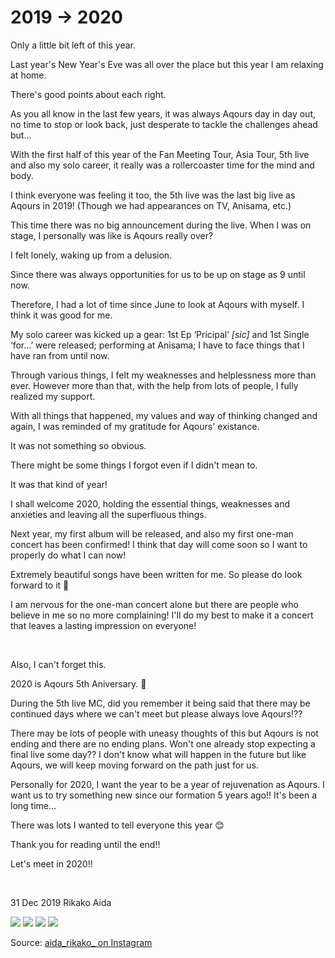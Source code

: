 # 2019 → 2020

Only a little bit left of this year.

Last year's New Year's Eve was all over the place but this year I am relaxing at home.

There's good points about each right.

As you all know in the last few years, it was always Aqours day in day out, no time to stop or look back, just desperate to tackle the challenges ahead but…

With the first half of this year of the Fan Meeting Tour, Asia Tour, 5th live and also my solo career, it really was a rollercoaster time for the mind and body.

I think everyone was feeling it too, the 5th live was the last big live as Aqours in 2019! (Though we had appearances on TV, Anisama, etc.)

This time there was no big announcement during the live. When I was on stage, I personally was like is Aqours really over?

I felt lonely, waking up from a delusion.

Since there was always opportunities for us to be up on stage as 9 until now.

Therefore, I had a lot of time since June to look at Aqours with myself. I think it was good for me.

My solo career was kicked up a gear: 1st Ep ‘Pricipal’ _[sic]_ and 1st Single ‘for…’ were released; performing at Anisama; I have to face things that I have ran from until now.

Through various things, I felt my weaknesses and helplessness more than ever. However more than that, with the help from lots of people, I fully realized my support.

With all things that happened, my values and way of thinking changed and again, I was reminded of my gratitude for Aqours' existance.

It was not something so obvious.

There might be some things I forgot even if I didn't mean to.

It was that kind of year!

I shall welcome 2020, holding the essential things, weaknesses and anxieties and leaving all the superfluous things.

Next year, my first album will be released, and also my first one-man concert has been confirmed! I think that day will come soon so I want to properly do what I can now!

Extremely beautiful songs have been written for me. So please do look forward to it 👏

I am nervous for the one-man concert alone but there are people who believe in me so no more complaining! I'll do my best to make it a concert that leaves a lasting impression on everyone!

<p>&nbsp;</p>

Also, I can't forget this.

2020 is Aqours 5th Aniversary. 🎉

During the 5th live MC, did you remember it being said that there may be continued days where we can't meet but please always love Aqours!??

There may be lots of people with uneasy thoughts of this but Aqours is not ending and there are no ending plans. Won't one already stop expecting a final live some day?? I don't know what will happen in the future but like Aqours, we will keep moving forward on the path just for us.

Personally for 2020, I want the year to be a year of rejuvenation as Aqours. I want us to try something new since our formation 5 years ago!! It's been a long time…

There was lots I wanted to tell everyone this year 😊

Thank you for reading until the end!!

Let's meet in 2020!!

<p>&nbsp;</p>

31 Dec 2019 Rikako Aida

![](https://scontent-lhr8-1.cdninstagram.com/v/t51.2885-15/sh0.08/e35/p640x640/81275826_994464467601842_3865968525227935328_n.jpg?_nc_ht=scontent-lhr8-1.cdninstagram.com&_nc_cat=1&_nc_ohc=r0DwXTMcsgsAX84bL2f&oh=672365371dc9087bf6c233efdbe7a32f&oe=5E90CE58)
![](https://scontent-lhr8-1.cdninstagram.com/v/t51.2885-15/sh0.08/e35/p640x640/76734747_852309181853035_9203460586577696095_n.jpg?_nc_ht=scontent-lhr8-1.cdninstagram.com&_nc_cat=1&_nc_ohc=eIgO57KSD7kAX-Va7kX&oh=b893ce46a7f44651554e8105b2f51aa1&oe=5EAA5500)
![](https://scontent-lhr8-1.cdninstagram.com/v/t51.2885-15/sh0.08/e35/p640x640/74363470_496861617609764_3157030014377618392_n.jpg?_nc_ht=scontent-lhr8-1.cdninstagram.com&_nc_cat=1&_nc_ohc=Ay8eOulfelwAX-qzFOS&oh=82211d2eeec35a3de6abe9792e8db3a9&oe=5EB31747)
![](https://scontent-lht6-1.cdninstagram.com/v/t51.2885-15/sh0.08/e35/p640x640/79839462_793880254371404_6529888055510403656_n.jpg?_nc_ht=scontent-lht6-1.cdninstagram.com&_nc_cat=108&_nc_ohc=ksdWb18NsW0AX9V8DVE&oh=05eac4501d586c1a5e031359199c9478&oe=5EA0F1D0)

Source: [aida_rikako_ on Instagram](https://instagram.com/p/B6vGDxEDmt-/)
